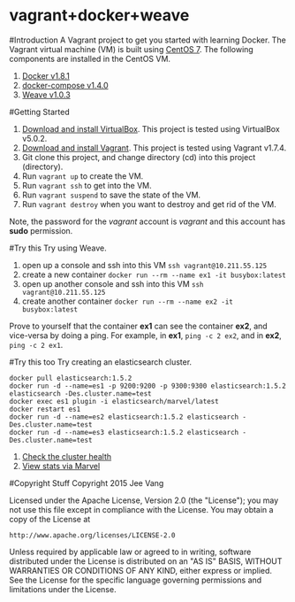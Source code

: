 vagrant+docker+weave
====================

#Introduction
A Vagrant project to get you started with learning Docker. The Vagrant
virtual machine (VM) is built using [CentOS 7](https://atlas.hashicorp.com/centos/boxes/7).
The following components are installed in the CentOS VM.

1. [Docker v1.8.1](https://www.docker.com/)
2. [docker-compose v1.4.0](https://docs.docker.com/compose/)
3. [Weave v1.0.3](http://weave.works/)

#Getting Started
1. [Download and install VirtualBox](https://www.virtualbox.org/wiki/Downloads). This project is tested using VirtualBox v5.0.2.
2. [Download and install Vagrant](http://www.vagrantup.com/downloads.html). This project is tested using Vagrant  v1.7.4.
3. Git clone this project, and change directory (cd) into this project (directory).
4. Run ```vagrant up``` to create the VM.
5. Run ```vagrant ssh``` to get into the VM.
6. Run ```vagrant suspend``` to save the state of the VM.
7. Run ```vagrant destroy``` when you want to destroy and get rid of the VM.

Note, the password for the _vagrant_ account is _vagrant_ and this account has __sudo__ permission.

#Try this
Try using Weave.

1. open up a console and ssh into this VM ```ssh vagrant@10.211.55.125```
2. create a new container ```docker run --rm --name ex1 -it busybox:latest```
3. open up another console and ssh into this VM ```ssh vagrant@10.211.55.125```
4. create another container ```docker run --rm --name ex2 -it busybox:latest```

Prove to yourself that the container __ex1__ can see the container __ex2__, and vice-versa by doing a ping. For example, in __ex1__, ```ping -c 2 ex2```, and in __ex2__, ```ping -c 2 ex1```.

#Try this too
Try creating an elasticsearch cluster.

```
docker pull elasticsearch:1.5.2
docker run -d --name=es1 -p 9200:9200 -p 9300:9300 elasticsearch:1.5.2 elasticsearch -Des.cluster.name=test
docker exec es1 plugin -i elasticsearch/marvel/latest
docker restart es1
docker run -d --name=es2 elasticsearch:1.5.2 elasticsearch -Des.cluster.name=test
docker run -d --name=es3 elasticsearch:1.5.2 elasticsearch -Des.cluster.name=test
```

1. [Check the cluster health](http://10.211.55.125:9200/_cluster/health?pretty=true)
2. [View stats via Marvel](http://10.211.55.125:9200/_plugin/marvel)


#Copyright Stuff
Copyright 2015 Jee Vang

Licensed under the Apache License, Version 2.0 (the "License");
you may not use this file except in compliance with the License.
You may obtain a copy of the License at

    http://www.apache.org/licenses/LICENSE-2.0

Unless required by applicable law or agreed to in writing, software
distributed under the License is distributed on an "AS IS" BASIS,
WITHOUT WARRANTIES OR CONDITIONS OF ANY KIND, either express or implied.
See the License for the specific language governing permissions and
limitations under the License.
